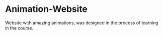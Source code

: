 # Animation-Website
Website with amazing animations, was designed in the process of learning in the course.
